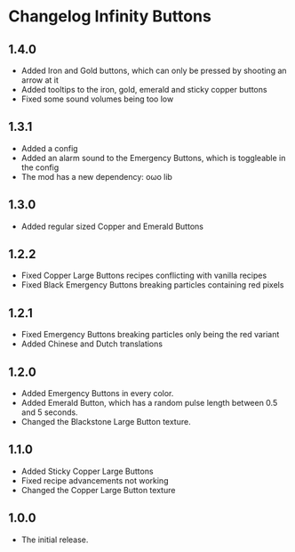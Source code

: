 # Changelog Infinity Buttons

## 1.4.0

- Added Iron and Gold buttons, which can only be pressed by shooting an arrow at it
- Added tooltips to the iron, gold, emerald and sticky copper buttons
- Fixed some sound volumes being too low

## 1.3.1

- Added a config
- Added an alarm sound to the Emergency Buttons, which is toggleable in the config
- The mod has a new dependency: oωo lib

## 1.3.0

- Added regular sized Copper and Emerald Buttons

## 1.2.2

- Fixed Copper Large Buttons recipes conflicting with vanilla recipes
- Fixed Black Emergency Buttons breaking particles containing red pixels

## 1.2.1

- Fixed Emergency Buttons breaking particles only being the red variant
- Added Chinese and Dutch translations

## 1.2.0

- Added Emergency Buttons in every color.
- Added Emerald Button, which has a random pulse length between 0.5 and 5 seconds.
- Changed the Blackstone Large Button texture.

## 1.1.0

- Added Sticky Copper Large Buttons
- Fixed recipe advancements not working
- Changed the Copper Large Button texture

## 1.0.0

- The initial release.

